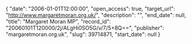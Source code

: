 {
  "date": "2006-01-01T12:00:00", 
  "open_access": true, 
  "target_url": "http://www.margaretmoran.org.uk/", 
  "description": "", 
  "end_date": null, 
  "title": "Margaret Moran MP", 
  "record_id": "20060101T120000/2j/ALgHi0SO5G/v/7/5+8Q==", 
  "publisher": "margaretmoran.org.uk", 
  "slug": 39714871, 
  "start_date": null
}

